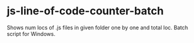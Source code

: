 # js-line-of-code-counter-batch
Shows num locs of .js files in given folder one by one and total loc. Batch script for Windows. 
